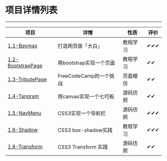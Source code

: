 # 项目详情列表
---
|项目|详情|性质|评价|
|---|----|---|---|
|[1.1-Baymax](https://github.com/ckinmind/WebHub/tree/master/Project/1.1-Baymax) |打造网页版「大白」 | 教程学习 |✔✔✔ |
|[1.2-BootstrapPage](https://github.com/ckinmind/WebHub/tree/master/Project/1.2-BootstrapPage) |用bootstrap实现一个页面 |教程学习|  ✔✔ |
|[1.3-TributePage](https://github.com/ckinmind/WebHub/tree/master/Project/1.3-TributePage)|FreeCodeCamp的一个挑战|页面模仿|✔✔|
|[1.4-Tangram](https://github.com/ckinmind/WebHub/tree/master/Project/1.4-Tangram)|用canvas实现一个七巧板|源码仿照|✔✔|
|[1.5-NavMenu](https://github.com/ckinmind/WebHub/tree/master/Project/1.5-NavMenu)|CSS3实现一个导航栏|源码仿照|✔✔✔|
|[1.6-Shadow](https://github.com/ckinmind/WebHub/tree/master/Project/1.6-shadow)|CSS3 box-shadow实践|教程学习|✔✔✔|
[1.6-Transform](https://github.com/ckinmind/WebHub/tree/master/Project/1.7-transform)|CSS3 Transform 实践|源码仿照|✔✔|
